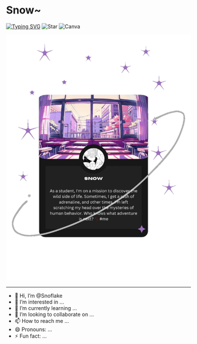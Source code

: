 # Snow~ 
[![Typing SVG](https://readme-typing-svg.demolab.com?font=Arvo&pause=1000&center=true&random=false&width=435&lines=Welcome+to+my+abode....+%E2%9D%84%EF%B8%8F)](https://www.github.com/)
![Star](https://custom-icon-badges.demolab.com/badge/-Twinkle-gold?style=for-the-badge&logo=star&logoColor=black)
![Canva](https://custom-icon-badges.demolab.com/badge/-Canva-AFEEEE?style=for-the-badge&logo=Canva&logoColor=black)

![pfp](https://github.com/SnofIake/SnofIake/blob/0ebbdecc0dd5fc97a39cf57ecebf1a958fc47d04/.img/1706624113977.png)

<hr>

- 👋 Hi, I’m @SnofIake
- 👀 I’m interested in ...
- 🌱 I’m currently learning ...
- 💞️ I’m looking to collaborate on ...
- 📫 How to reach me ...
- 😄 Pronouns: ...
- ⚡ Fun fact: ...

<!---
SnofIake/SnofIake is a ✨ special ✨ repository because its `README.md` (this file) appears on your GitHub profile.
You can click the Preview link to take a look at your changes.
--->
